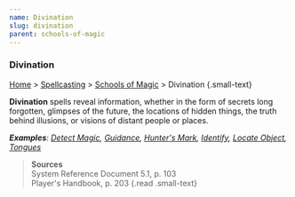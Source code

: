 ```yaml
---
name: Divination
slug: divination
parent: schools-of-magic
---
```

### Divination
[Home](dm-operations-center) > [Spellcasting](spellcasting) > [Schools of Magic](schools-of-magic) > Divination {.small-text}

**Divination** spells reveal information, whether in the form of secrets long forgotten, glimpses of the future, the locations of hidden things, the truth behind illusions, or visions of distant people or places.

***Examples**: [Detect Magic](/spell/detect-magic), [Guidance](/spell/guidance), [Hunter's Mark](/spell/hunters-mark), [Identify](/spell/identify), [Locate Object](/spell/locate-object), [Tongues](/spell/tongues)*

> **Sources** <br/>
> System Reference Document 5.1, p. 103<br/>
> Player's Handbook, p. 203
{.read .small-text}
